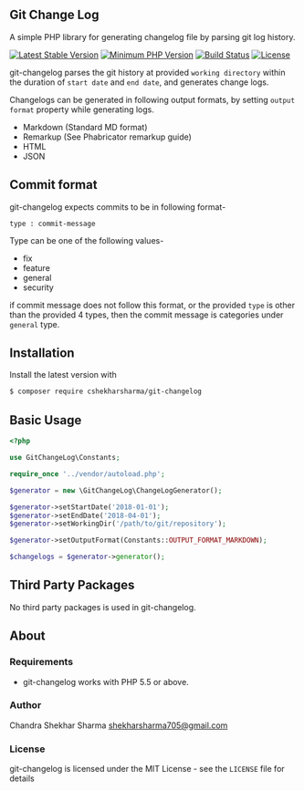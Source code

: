 Git Change Log
--------------

A simple PHP library for generating changelog file by parsing git log history.

[![Latest Stable Version](https://img.shields.io/packagist/v/cshekharsharma/git-changelog.svg)](https://packagist.org/packages/cshekharsharma/git-changelog)
[![Minimum PHP Version](https://img.shields.io/badge/php-%3E%3D%205.5-8892BF.svg)](https://php.net/)
[![Build Status](https://img.shields.io/travis/cshekharsharma/git-changelog/master.svg)](https://travis-ci.org/cshekharsharma/git-changelog)
[![License](https://poser.pugx.org/laravel/framework/license.svg)](https://packagist.org/packages/cshekharsharma/git-changelog)


git-changelog parses the git history at provided `working directory` within the duration of `start date` and `end date`, and generates change logs.

Changelogs can be generated in following output formats, by setting `output format` property while generating logs.
- Markdown (Standard MD format)
- Remarkup (See Phabricator remarkup guide)
- HTML
- JSON

## Commit format

git-changelog expects commits to be in following format-

`type : commit-message`

Type can be one of the following values-
- fix
- feature
- general
- security

if commit message does not follow this format, or the provided `type` is other than the provided 4 types, then the commit message is categories under `general` type.


## Installation

Install the latest version with

```bash
$ composer require cshekharsharma/git-changelog
```

## Basic Usage

```php
<?php

use GitChangeLog\Constants;

require_once '../vendor/autoload.php';

$generator = new \GitChangeLog\ChangeLogGenerator();

$generator->setStartDate('2018-01-01');
$generator->setEndDate('2018-04-01');
$generator->setWorkingDir('/path/to/git/repository');

$generator->setOutputFormat(Constants::OUTPUT_FORMAT_MARKDOWN);

$changelogs = $generator->generator();

```


## Third Party Packages

No third party packages is used in git-changelog.

## About

### Requirements

- git-changelog works with PHP 5.5 or above.


### Author

Chandra Shekhar Sharma <shekharsharma705@gmail.com>

### License

git-changelog is licensed under the MIT License - see the `LICENSE` file for details

